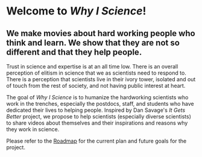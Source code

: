 # Welcome to *Why I Science*!

## We make movies about hard working people who think and learn. We show that they are not so different and that they help people.

Trust in science and expertise is at an all time low. There is an overall perception of elitism in science that we as scientists need to respond to. There is a perception that scientists live in their ivory tower, isolated and out of touch from the rest of society, and not having public interest at heart. 

The goal of *Why I Science* is to humanize the hardworking scientists who work in the trenches, especially the postdocs, staff, and students who have dedicated their lives to helping people. Inspired by Dan Savage's *It Gets Better* project, we propose to help scientists (especially diverse scientists) to share videos about themselves and their inspirations and reasons why they work in science. 

Please refer to the [Roadmap](roadmap.md) for the current plan and future goals for the project.
